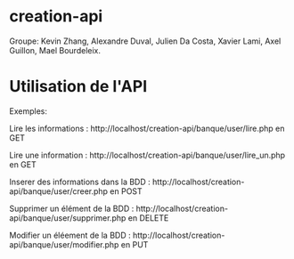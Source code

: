 # creation-api

Groupe: Kevin Zhang, Alexandre Duval, Julien Da Costa, Xavier Lami, Axel Guillon, Mael Bourdeleix.

# Utilisation de l'API

Exemples:

Lire les informations : http://localhost/creation-api/banque/user/lire.php en GET

Lire une information : http://localhost/creation-api/banque/user/lire_un.php en GET

Inserer des informations dans la BDD : http://localhost/creation-api/banque/user/creer.php en POST

Supprimer un élément de la BDD : http://localhost/creation-api/banque/user/supprimer.php en DELETE

Modifier un éléement de la BDD : http://localhost/creation-api/banque/user/modifier.php en PUT

